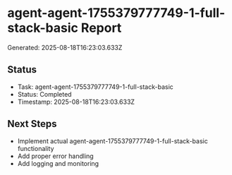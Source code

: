 # agent-agent-1755379777749-1-full-stack-basic Report

Generated: 2025-08-18T16:23:03.633Z

## Status
- Task: agent-agent-1755379777749-1-full-stack-basic
- Status: Completed
- Timestamp: 2025-08-18T16:23:03.633Z

## Next Steps
- Implement actual agent-agent-1755379777749-1-full-stack-basic functionality
- Add proper error handling
- Add logging and monitoring
